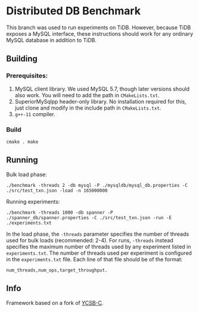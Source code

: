 # Distributed DB Benchmark

This branch was used to run experiments on TiDB. However, because TiDB exposes a MySQL interface, these instructions should work for any ordinary MySQL database in addition to TiDB.

## Building

### Prerequisites:

1) MySQL client library. We used MySQL 5.7, though later versions should also work. You will need to add the path in `CMakeLists.txt`.
2) SuperiorMySqlpp header-only library. No installation required for this, just clone and modify in the include path in `CMakeLists.txt`.
3) `g++-11` compiler.

### Build

``
cmake .
make
``

## Running

Bulk load phase:

``
./benchmark -threads 2 -db mysql -P ./mysqldb/mysql_db.properties -C ./src/test_txn.json -load -n 165000000
``

Running experiments:

``
./benchmark -threads 1000 -db spanner -P ./spanner_db/spanner.properties -C ./src/test_txn.json -run -E ./experiments.txt
``

In the load phase, the `-threads` parameter specifies the number of threads used for bulk loads (recommended: 2-4). For runs, `-threads` instead specifies the maximum number of threads used by any experiment listed in `experiments.txt`. The number of threads used per experiment is configured in the `experiments.txt` file. Each line of that file should be of the format:

`num_threads,num_ops,target_throughput.`

## Info

Framework based on a fork of [YCSB-C](https://github.com/ls4154/YCSB-cpp).
